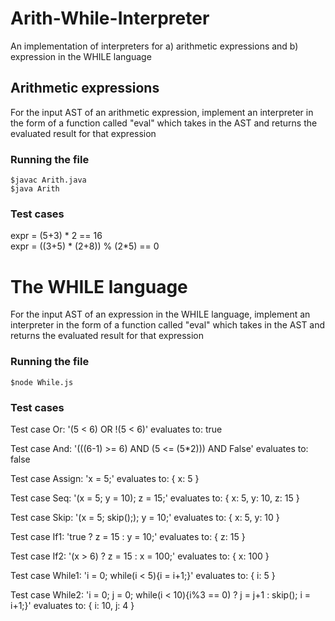 # Arith-While-Interpreter
An implementation of interpreters for a) arithmetic expressions and b) expression in the WHILE language

## Arithmetic expressions
For the input AST of an arithmetic expression, implement an interpreter in the form of a function called "eval" which takes in the AST and returns the evaluated result for that expression

### Running the file

`$javac Arith.java` <br />
`$java Arith`

### Test cases

expr = (5+3) * 2 == 16 <br />
expr = ((3+5) * (2+8)) % (2*5) == 0

# The WHILE language
For the input AST of an expression in the WHILE language, implement an interpreter in the form of a function called "eval" which takes in the AST and returns the evaluated result for that expression

### Running the file
`$node While.js`

### Test cases
Test case Or: '(5 < 6) OR !(5 < 6)' evaluates to: true

Test case And: '(((6-1) >= 6) AND (5 <= (5*2))) AND False' evaluates to: false

Test case Assign: 'x = 5;' evaluates to: { x: 5 }

Test case Seq: '(x = 5; y = 10); z = 15;' evaluates to: { x: 5, y: 10, z: 15 }

Test case Skip: '(x = 5; skip();); y = 10;' evaluates to: { x: 5, y: 10 }

Test case If1: 'true ? z = 15 : y = 10;' evaluates to: { z: 15 }

Test case If2: '(x > 6) ? z = 15 : x = 100;' evaluates to: { x: 100 }

Test case While1: 'i = 0; while(i < 5){i = i+1;}' evaluates to: { i: 5 }

Test case While2: 'i = 0; j = 0; while(i < 10){i%3 == 0) ? j = j+1 : skip(); i = i+1;}' evaluates to: { i: 10, j: 4 }
